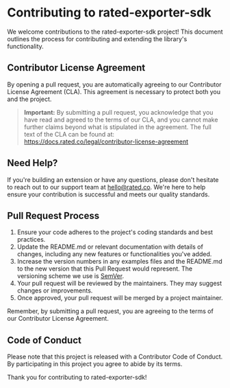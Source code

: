 # Contributing to rated-exporter-sdk

We welcome contributions to the rated-exporter-sdk project! This document outlines the process for contributing and extending the library's functionality.

## Contributor License Agreement

By opening a pull request, you are automatically agreeing to our Contributor License Agreement (CLA). This agreement is necessary to protect both you and the project.

> **Important:** By submitting a pull request, you acknowledge that you have read and agreed to the terms of our CLA, and you cannot make further claims beyond what is stipulated in the agreement. The full text of the CLA can be found at: https://docs.rated.co/legal/contributor-license-agreement

## Need Help?

If you're building an extension or have any questions, please don't hesitate to reach out to our support team at hello@rated.co. We're here to help ensure your contribution is successful and meets our quality standards.

## Pull Request Process

1. Ensure your code adheres to the project's coding standards and best practices.
2. Update the README.md or relevant documentation with details of changes, including any new features or functionalities you've added.
3. Increase the version numbers in any examples files and the README.md to the new version that this Pull Request would represent. The versioning scheme we use is [SemVer](http://semver.org/).
4. Your pull request will be reviewed by the maintainers. They may suggest changes or improvements.
5. Once approved, your pull request will be merged by a project maintainer.

Remember, by submitting a pull request, you are agreeing to the terms of our Contributor License Agreement.

## Code of Conduct

Please note that this project is released with a Contributor Code of Conduct. By participating in this project you agree to abide by its terms.

Thank you for contributing to rated-exporter-sdk!
